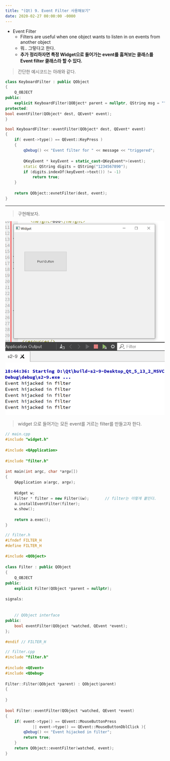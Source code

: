 ```yaml
---
title: "(Qt) 9. Event Filter 사용해보기"
date: 2020-02-27 00:00:00 -0000
---
```


* Event Filter
    - Filters are useful when one object wants to listen in on events from another object
    - 뭐.. 그렇다고 한다.
    - **추가 정리하자면 특정 Widget으로 들어가는 event를 훔쳐보는 클래스를 Event filter 클래스라 할 수 있다.**

> 간단한 예시코드는 아래와 같다.

```cpp
class KeyboardFilter : public QObject
{
    Q_OBJECT
public:
    explicit KeyboardFilter(QOBject* parent = nullptr, QString msg = "");
protected:
bool eventFilter(QObject* dest, QEvent* event);
}
```

```cpp
bool KeyboardFilter::eventFilter(QObject* dest, QEvent* event)
{
    if( event->type() == QEvent::KeyPress )
    {
        qDebug() << "Event filter for " << message << "triggered";

        QKeyEvent * keyEvent = static_cast<QKeyEvent*>(event);
        static QString digits = QString("1234567890");
        if (digits.indexOf(keyEvent->text()) != -1)
            return true;
    }

    return QObject::evnetFilter(dest, event);
}
```

---

> 구현해보자.

![](/file/image/qt-gdi-s2-9-image-1.png)

> widget 으로 들어가는 모든 event를 거르는 filter를 만들고자 한다.

```cpp
// main.cpp
#include "widget.h"

#include <QApplication>

#include "filter.h"

int main(int argc, char *argv[])
{
    QApplication a(argc, argv);

    Widget w;
    Filter * filter = new Filter(&w);       // filter는 이렇게 붙인다.
    a.installEventFilter(filter);
    w.show();

    return a.exec();
}
```

```cpp
// filter.h
#ifndef FILTER_H
#define FILTER_H

#include <QObject>

class Filter : public QObject
{
    Q_OBJECT
public:
    explicit Filter(QObject *parent = nullptr);

signals:


    // QObject interface
public:
    bool eventFilter(QObject *watched, QEvent *event);
};

#endif // FILTER_H
```

```cpp
// filter.cpp
#include "filter.h"

#include <QEvent>
#include <QDebug>

Filter::Filter(QObject *parent) : QObject(parent)
{

}

bool Filter::eventFilter(QObject *watched, QEvent *event)
{
    if( event->type() == QEvent::MouseButtonPress
            || event->type() == QEvent::MouseButtonDblClick ){
        qDebug() << "Event hijacked in filter";
        return true;
    }
    return QObject::eventFilter(watched, event);
}
```
